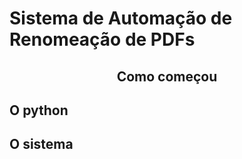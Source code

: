 <h1>Sistema de Automação de Renomeação de PDFs

<h2 align='center'>Como começou
<h2>O python
<h2>O sistema
